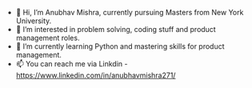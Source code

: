 - 👋 Hi, I’m Anubhav Mishra, currently pursuing Masters from New York University.
- 👀 I’m interested in problem solving, coding stuff and product management roles.
- 🌱 I’m currently learning Python and mastering skills for product management.
- 📫 You can reach me via Linkdin - https://www.linkedin.com/in/anubhavmishra271/

<!---
mishra-anubhav/mishra-anubhav is a ✨ special ✨ repository because its `README.md` (this file) appears on your GitHub profile.
You can click the Preview link to take a look at your changes.
--->
